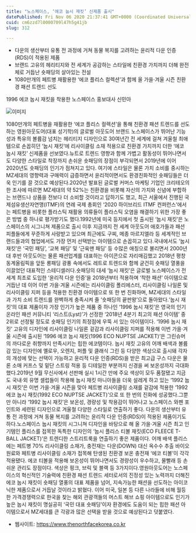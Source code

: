 ```yaml
---
title: "노스페이스, ‘에코 눕시 재킷’ 신제품 출시"
datePublished: Fri Nov 06 2020 21:37:41 GMT+0000 (Coordinated Universal Time)
cuid: cm6zzd7l0000709l47h5g41jb
slug: 312

---
```



- 다운의 생산부터 유통 전 과정에 거쳐 동물 복지를 고려하는 윤리적 다운 인증(RDS)이 적용된 제품
- 브랜드 고유의 헤리티지와 전 세계가 공감하는 스타일에 친환경 가치까지 더해 완전체로 거듭난 숏패딩의 살아있는 전설
- 1080만개의 페트병 재활용한 ‘에코 플리스 컬렉션’과 함께 올 가을·겨울 시즌 친환경 패션 트렌드 선도

1996 에코 눕시 재킷을 착용한 노스페이스 홍보대사 신민아

![이미지](https://cdn.hashnode.com/res/hashnode/image/upload/v1739248021206/be1575bd-03fa-4937-b800-a93660f4126f.jpeg)

1080만개의 페트병을 재활용한 ‘에코 플리스 컬렉션’을 통해 친환경 패션 트렌드를 선도하는 영원아웃도어(대표 성기학)의 글로벌 아웃도어 브랜드 노스페이스가 뛰어난 기능성과 특유의 볼륨감 넘치는 헤리티지 디자인으로 30여년간 전 세계에 걸쳐 겨울철 최애템으로 손꼽히던 ‘눕시 재킷’에 리사이클링 소재 적용으로 친환경 가치까지 더한 ‘에코 눕시 재킷’ 신제품을 선보였다.뉴트로 트렌드 영향과 함께 가볍고 활동성이 뛰어나면서도 다양한 스타일로 착장까지 손쉬운 숏패딩의 장점이 부각되면서 2019년에 이어 2020년도 숏패딩의 인기가 점쳐지고 있다. 여기에 스타일은 물론 가치 소비를 중시하는 MZ세대의 영향력과 구매력이 급증하면서 윤리적이면서도 환경친화적인 숏패딩들은 더욱 인기를 끌 것으로 예상된다.2020년 발표된 글로벌 커머스 마케팅 기업인 크리테오의 한 조사에 따르면 MZ세대의 약 52%는 친환경을 비롯해 자신의 가치와 신념에 부합하는 브랜드나 상품을 전보다 더 소비할 것이라고 답하기도 했고, 최근 서울에서 진행된 국제섬유생산자연맹(ITMF)의 연례 국제 총회인 ‘2020 하이브리드 ITMF 컨퍼런스’에서는 페트병을 비롯한 플라스틱 재활용 의류들이 플라스틱 오염을 해결하기 위한 가장 좋은 방법 중 하나로 평가받기도 했다.1992년에 미국 등지에서 첫 출시된 ‘눕시 재킷’은 노스페이스의 시그니쳐 제품으로 출시 이후 지금까지 전 세계 아웃도어 애호가들과 패션 피플들에게 꾸준하게 사랑받고 있으며 최근에도 구찌, 메종 마르지엘라 등 세계적인 브랜드들과의 협업에서도 가장 먼저 선택받는 아이템으로 손꼽히고 있다.국내에서도 ‘눕시 재킷’은 ‘국민 패딩’, ‘교복 패딩’ 및 ‘근육맨 패딩’ 등 수많은 애칭으로 불리면서 2000년대 후반 아웃도어는 물론 패션업계를 대표하는 아이콘으로 자리매김했고 2018년 평창동계올림픽을 앞둔 롱패딩 광풍 속에서도 레트로 트렌드와 함께 굳건히 숏패딩 열풍을 이끌었던 대표적인 스테디셀러다.숏패딩의 대세 ‘눕시 재킷’은 글로벌 노스페이스가 전 세계 최초로 도입한 ‘윤리적 다운 인증’을 2018년부터 적용하며 ‘착한 패션’ 아이템으로 거듭난 데 이어 이번 가을·겨울 시즌에는 리사이클링 폴리에스터, 리사이클링 나일론 및 리사이클링 지퍼 등을 적용한 친환경 아이템으로 또 한 번 진화하며, MZ세대의 스타일과 가치 소비 트렌드를 완벽하게 충족시켜 줄 ‘숏패딩의 끝판왕’으로 돌아왔다.‘눕시 재킷’의 대표 제품이자 가장 인기가 높은 제품 중 하나인 ‘1996 눕시 재킷’은 영국의 인기 온라인 패션 커뮤니티 ‘리스트(Lyst)’가 선정한 ‘2018년 4분기 최고의 패션 아이템’ 중 2위로 선정될 정도로 숏패딩 인기의 최정점에 우뚝 서 있는 아이템이다. ‘1996 눕시 재킷’ 고유의 디자인에 리사이클링 나일론 겉감과 리사이클링 지퍼를 적용해 이번 가을·겨울 시즌에 출시된 ‘1996 에코 눕시 재킷(1996 ECO NUPTSE JACKET)’은 그린슈머의 까다로운 취향까지 만족시키는 힙한 에코템이다. 눕시 재킷 고유의 어깨 배색과 볼륨감 있는 디자인에 옐로우, 오렌지, 퍼플 및 클래식 그린 등 다양한 색상으로 출시돼 각자의 개성에 맞는 선택이 가능하고 윤리적 다운 인증(RDS)을 받은 최고급 구스 다운은 물론 소매 커프스 및 밑단 스트링 적용 등 디테일한 부분까지 신경을 써 보온성까지 극대화했다.2019년 9월 무신사에서 선판매 실시 1시간 만에 주요 색상이 모두 품절됐고 지금도 국내·외 유명 셀럽들이 착용해 눕시 재킷 마니아들을 더욱 설레게 하고 있는 ‘1992 눕시 재킷’은 이번 가을·겨울 시즌을 맞아 페트병 리사이클링 소재를 겉감에 적용한 ‘1992 에코 눕시 재킷(1992 ECO NUPTSE JACKET)’으로 또 한 번의 진화에 성공했다.그뿐만 아니라 ‘1992 눕시 재킷’은 보온성, 경량성 및 착용감이 뛰어나고 노스페이스 와펜 포인트와 세련된 디자인으로 겨울철 다양한 스타일로 연출하기 좋다. 다운의 생산부터 유통 전 과정에 거쳐 동물 복지를 고려하는 윤리적 다운 인증(RDS)이 적용된 제품이기도 하다.노스페이스 눕시 재킷의 시그니쳐 디자인을 바탕으로 해 올 가을·겨울 시즌 최고 인기템인 플리스를 접목한 독특한 디자인의 ‘눕시 플리스 티볼 재킷(ECO FLEECE T-BALL JACKET)’은 트렌디한 스트리트룩을 연출하기 좋은 제품이다. 어깨 배색 플리스에는 페트병 70% 리사이클링 소재가, 충전재는 다운(DOWN) 대신 옥수수 추출 바이오 원료와 페트병 리사이클링 소재가 접목해 탄생된 친환경 보온 충전재 ‘에코 티볼’이 각각 적용됐다. 에코 티볼을 적용해 보온성이 뛰어나면서도 경량성이 우수하고, 물빨래 등 손쉬운 관리도 장점이다. 색상은 핑크, 브릭 및 블랙 등 3가지이다.영원아웃도어는 노스페이스의 혁신적인 기술력에 친환경 패션 트렌드 세터로서의 진정성 있는 노력까지 더해진 에코 눕시 재킷이 숏패딩 열풍의 대표 제품을 넘어, 지속가능한 패션을 선도하는 아이코닉한 제품으로서 거듭날 것이라고 밝혔다. 이어 미국, 일본 등 다른 나라들에 비해 월등한 가격경쟁력으로 한국을 찾는 해외 관광객들의 머스트 해브 쇼핑 아이템으로도 인기가 높은 눕시 재킷이 명실공히 ‘국민 대표 숏패딩’이자 환경에도 도움이 되는 힙한 패션 아이템으로서 MZ세대를 큰 각광과 많은 선택을 받을 것으로 예상된다고 덧붙였다.

- 웹사이트: https://www.thenorthfacekorea.co.kr